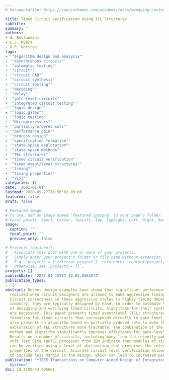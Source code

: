 ```yaml
---
# Documentation: https://sourcethemes.com/academic/docs/managing-content/

title: Timed Circuit Verification Using TEL Structures
subtitle: ''
summary: ''
authors:
- W. Belluomini
- C.J. Myers
- H.P. Hofstee
tags:
- '"algorithm design and analysis"'
- '"asynchronous circuits"'
- '"automatic testing"'
- '"circuit"'
- '"circuit CAD"'
- '"circuit synthesis"'
- '"circuit testing"'
- '"decoding"'
- '"delay"'
- '"gate-level circuits"'
- '"integrated circuit testing"'
- '"logic design"'
- '"logic gates"'
- '"logic testing"'
- '"Microprocessors"'
- '"partially ordered sets"'
- '"performance gain"'
- '"process design"'
- '"specification formalism"'
- '"state-space exploration"'
- '"state-space methods"'
- '"TEL structures"'
- '"timed circuit verification"'
- '"timed event/level structures"'
- '"timing"'
- '"timing properties"'
- '"VLSI"'
categories: []
date: '2001-01-01'
lastmod: 2020-09-27T16:56:02-03:00
featured: false
draft: false

# Featured image
# To use, add an image named `featured.jpg/png` to your page's folder.
# Focal points: Smart, Center, TopLeft, Top, TopRight, Left, Right, BottomLeft, Bottom, BottomRight.
image:
  caption: ''
  focal_point: ''
  preview_only: false

# Projects (optional).
#   Associate this post with one or more of your projects.
#   Simply enter your project's folder or file name without extension.
#   E.g. `projects = ["internal-project"]` references `content/project/deep-learning/index.md`.
#   Otherwise, set `projects = []`.
projects: []
publishDate: '2021-01-15T17:12:03.636457Z'
publication_types:
- '2'
abstract: Recent design examples have shown that significant performance gains are
  realized when circuit designers are allowed to make aggressive timing assumptions.
  Circuit correctness in these aggressive styles is highly timing dependent and, in
  industry, they are typically designed by hand. In order to automate the process
  of designing and verifying timed circuits, algorithms for their synthesis and verification
  are necessary. This paper presents timed event/level (TEL) structures, a specification
  formalism for timed circuits that corresponds directly to gate-level circuits. It
  also presents an algorithm based on partially ordered sets to make the state-space
  exploration of TEL structures more tractable. The combination of the new specification
  method and algorithm significantly improves efficiency for gate-level timing verification.
  Results on a number of circuits, including many from the recently published gigahertz
  unit Test Site (guTS) processor from IBM indicate that modules of significant size
  can be verified using a level of abstraction that preserves the interesting timing
  properties of the circuit. Accurate circuit level verification allows the designer
  to include less margin in the design, which can lead to increased performance.
publication: '*IEEE Transactions on Computer-Aided Design of Integrated Circuits and
  Systems*'
doi: 10.1109/43.905681
---
```


